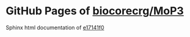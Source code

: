 GitHub Pages of [biocorecrg/MoP3](https://github.com/biocorecrg/MoP3.git)
===
Sphinx html documentation of [e17141f0](https://github.com/biocorecrg/MoP3/tree/e17141f0ee317bc69cf87649dfd3be8aabf0ee4d)

